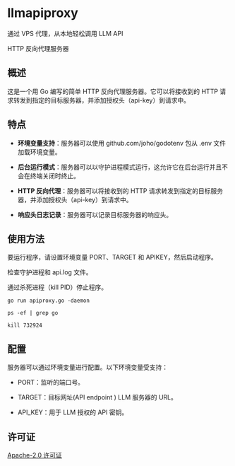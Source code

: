 # llmapiproxy 

通过 VPS 代理，从本地轻松调用 LLM API

HTTP 反向代理服务器 

## 概述

这是一个用 Go 编写的简单 HTTP 反向代理服务器。它可以将接收到的 HTTP 请求转发到指定的目标服务器，并添加授权头（api-key）到请求中。

## 特点 

*   **环境变量支持**：服务器可以使用 github.com/joho/godotenv 包从 .env 文件加载环境变量。 

*   **后台运行模式**：服务器可以以守护进程模式运行，这允许它在后台运行并且不会在终端关闭时终止。 

*   **HTTP 反向代理**：服务器可以将接收到的 HTTP 请求转发到指定的目标服务器，并添加授权头（api-key）到请求中。 

*   **响应头日志记录**：服务器可以记录目标服务器的响应头。 

## 使用方法 

要运行程序，请设置环境变量 PORT、TARGET 和 APIKEY，然后启动程序。

检查守护进程和 api.log 文件。

通过杀死进程（kill PID）停止程序。

`go run apiproxy.go -daemon`

`ps -ef | grep go`

`kill 732924`

## 配置 

服务器可以通过环境变量进行配置。以下环境变量受支持：

* PORT：监听的端口号。 

* TARGET：目标网址(API endpoint ) LLM 服务器的 URL。 

* API_KEY：用于 LLM 授权的 API 密钥。 

## 许可证 

[Apache-2.0 许可证](./LICENSE)
